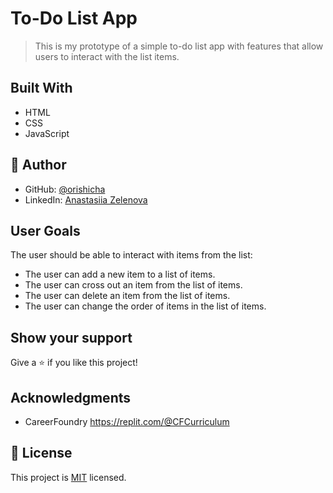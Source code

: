 # To-Do List App

> This is my prototype of a simple to-do list app with features that allow users to interact with the list items.

## Built With

- HTML
- CSS
- JavaScript

## 👤 Author

- GitHub: [@orishicha](https://github.com/orishicha)
- LinkedIn: [Anastasiia Zelenova](https://www.linkedin.com/in/anastasiia-zelenova/)

## User Goals
The user should be able to interact with items from the list:
- The user can add a new item to a list of items.
- The user can cross out an item from the list of items.
- The user can delete an item from the list of items.
- The user can change the order of items in the list of items. 

## Show your support

Give a ⭐️ if you like this project!

## Acknowledgments

- CareerFoundry https://replit.com/@CFCurriculum

## 📝 License

This project is [MIT](./LICENSE) licensed.
